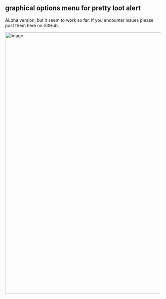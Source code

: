 ## graphical options menu for pretty loot alert

ALpha version, but it seem to work so far. If you encounter issues please post them here on GitHub. 


<img width="1004" height="842" alt="image" src="https://github.com/user-attachments/assets/e411a249-5e24-46d4-9618-d29224dd162a" />
